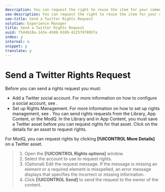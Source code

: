 ```yaml
---
description: You can request the right to reuse the item for your commercial purposes from the Library, App Content, or ModQ.
seo-description: You can request the right to reuse the item for your commercial purposes from the Library, App Content, or ModQ.
seo-title: Send a Twitter Rights Request
solution: Experience Manager
title: Send a Twitter Rights Request
uuid: f544618a-143e-4508-9189-4125797895fa
index: y
internal: n
snippet: y
translate: y
---
```


# Send a Twitter Rights Request

Before you can send a rights request you must:
* Add a Twitter social account. For more information on how to configure a social account, see [](t_configure_social_accout_instagram/t_configure_social_accout_instagram.md#t_configure_social_accout_instagram).
* Set up Rights Management. For more information on how to set up rights management, see [](c_how_requesting_rights_works.md#c_how_requesting_rights_works).
You can send rights requests from the Library, App Content, or the ModQ. In the Library and in App Content, you must save a Twitter asset before you can request rights for that asset. Click on the details for an asset to request rights.

For ModQ, you can request rights by clicking **[!UICONTROL  More Details]** on a Twitter asset.

>1. Open the **[!UICONTROL  Rights options]** window.
>1. Select the account to use to request rights.
>1. (Optional) Edit the request message. If the message is missing an element or a required element is misspelled, an error message displays that specifies the incorrect or missing information.
>1. Click **[!UICONTROL  Send]** to send the request to the owner of the content.
